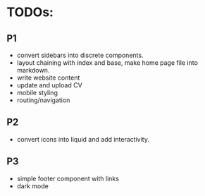 # TODOs:

## P1
- convert sidebars into discrete components. 
- layout chaining with index and base, make home page file into markdown.
- write website content
- update and upload CV
- mobile styling
- routing/navigation

## P2
- convert icons into liquid and add interactivity. 

## P3
- simple footer component with links 
- dark mode 